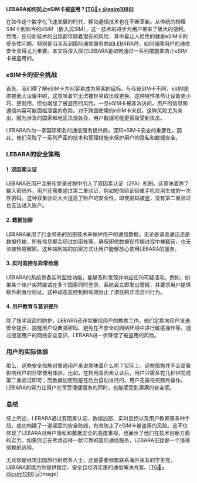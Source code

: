 **LEBARA如何防止eSIM卡被盗用？[[TG💪+ @esim1088](https://t.me/s/esim1088)]**

在如今这个数字化飞速发展的时代，移动通信技术也在不断革新。从传统的物理SIM卡到如今的eSIM（嵌入式SIM），这一技术的进步为用户带来了极大的便利。然而，任何新技术的出现都伴随着潜在的风险，其中最让人担忧的就是eSIM卡的安全性问题。特别是当涉及到国际通信服务商如LEBARA时，如何保障用户的通信安全显得尤为重要。本文将深入探讨LEBARA是如何通过一系列措施来防止eSIM卡被盗用的。

### eSIM卡的安全挑战

首先，我们得了解eSIM卡为何容易成为黑客的目标。与传统SIM卡不同，eSIM是直接嵌入设备中的，这意味着它无法被轻易取出或更换。这种特性虽然让设备更小巧、更耐用，但也增加了被盗用的风险。一旦eSIM卡被非法访问，用户的信息和通信内容可能面临泄露的危险。对于跨国使用的eSIM卡来说，这种风险尤为突出，因为涉及的国家和地区法规各异，用户数据可能更容易受到攻击。

LEBARA作为一家国际知名的通信服务提供商，深知eSIM卡安全的重要性。因此，他们采取了一系列严密的技术和管理措施来保护用户的隐私和数据安全。

### LEBARA的安全策略

#### 1. 双因素认证

LEBARA在用户注册和登录过程中引入了双因素认证（2FA）机制。这意味着除了输入密码外，用户还需要通过第二重验证，例如短信验证码或手机应用生成的一次性密码。这种双重验证大大提高了账户的安全性，即使密码被盗，没有第二重验证也无法进入账户。

#### 2. 数据加密

LEBARA采用了行业领先的加密技术来保护用户的通信数据。无论是语音通话还是数据传输，所有信息都会经过加密处理，确保即使数据在传输过程中被截获，也无法被轻易解密。这种端到端的加密方式让用户能够放心使用LEBARA的服务。

#### 3. 实时监控与异常检测

LEBARA的系统具备实时监控功能，能够及时发现并响应任何可疑活动。例如，如果某个账户突然尝试在多个国家同时登录，系统会立即发出警报，并要求用户提供额外的身份验证。这种动态监控机制有效阻止了潜在的非法访问行为。

#### 4. 用户教育与意识提升

除了技术层面的防护，LEBARA还非常重视用户的教育工作。他们定期向用户发送安全提示，提醒用户设置强密码、避免在不安全的网络环境中进行敏感操作等。通过提高用户的网络安全意识，LEBARA进一步降低了被盗用的风险。

### 用户的实际体验

那么，这些安全措施对普通用户来说意味着什么呢？实际上，这些措施并不会显著影响用户的日常使用体验。比如，在启用双因素认证后，用户只需多花几秒钟完成第二重验证即可；而数据加密则是在后台自动进行的，用户无需任何额外操作。LEBARA的努力让用户在享受便捷服务的同时，也能感受到满满的安全感。

### 总结

综上所述，LEBARA通过双因素认证、数据加密、实时监控以及用户教育等多种手段，成功构建了一道坚固的安全防线，有效防止了eSIM卡被盗用的风险。这不仅体现了LEBARA对用户隐私和数据安全的高度重视，也展示了他们在技术创新方面的实力。如果你正在考虑选择一款可靠的国际通信服务，LEBARA无疑是一个值得信赖的选择。

无论你是经常出国旅行的商务人士，还是需要频繁联系海外亲友的学生党，LEBARA都能为你提供稳定、安全且经济实惠的通信解决方案。[[TG💪+ @esim1088](https://t.me/s/esim1088) ![Image](https://i.postimg.cc/4NQfJmqS/Snipaste-2025-05-13-00-14-12.png)]